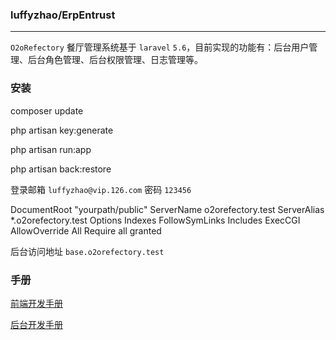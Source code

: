 ### luffyzhao/ErpEntrust
---

`O2oRefectory` 餐厅管理系统基于 `laravel` `5.6`，目前实现的功能有：后台用户管理、后台角色管理、后台权限管理、日志管理等。

### 安装

composer update

php artisan key:generate

php artisan run:app

php artisan back:restore

 登录邮箱 `luffyzhao@vip.126.com` 密码 `123456`
 
 <VirtualHost _default_:80>
   DocumentRoot "yourpath/public"
   ServerName o2orefectory.test
   ServerAlias *.o2orefectory.test
   <Directory "yourpathy/public">
     Options Indexes FollowSymLinks Includes ExecCGI
     AllowOverride All
     Require all granted
   </Directory>
 </VirtualHost>

后台访问地址 `base.o2orefectory.test`  

### 手册

[前端开发手册](storage/doc/前端开发手册.md)

[后台开发手册](storage/doc/后台开发手册.md)
